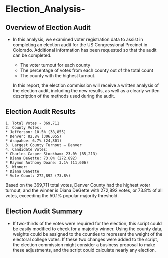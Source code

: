 # Election_Analysis-
## Overview of Election Audit ##

   * In this analysis, we examined voter registration data to assist in completing an election audit for the US Congressional Precinct in Colorado. Additional information has been requested so that the audit can be completed.

     * The voter turnout for each county
     * The percentage of votes from each county out of the total count
     * The county with the highest turnout.

     In this report, the election commission will receive a written analysis of the election audit, including the new results, as well as a clearly written description of the methods used during the audit. 

## Election Audit Results ##

    1. Total Votes - 369,711
    2. County Votes:
	* Jefferson: 10.5% (38,855)
	* Denver: 82.8% (306,055)
	* Arapahoe: 6.7% (24,801)
    3. Largest County Turnout – Denver
    4. Candidate Votes:
	* Charles Casper Stockham: 23.0% (85,213)
	* Diana DeGette: 73.8% (272,892)
	* Raymon Anthony Doane: 3.1% (11,606)
    5. Winner:
	* Diana DeGette
	* Vote Count: 272,892 (73.8%)

Based on the 369,711 total votes, Denver County had the highest voter turnout, and the winner is Diana DeGette with 272,892 votes, or 73.8% of all votes, exceeding the 50.1% popular majority threshold.


## Election Audit Summary ##

  * If two-thirds of the votes were required for the election, this script could be easily modified to check for a majority winner. Using the county data, weights could be assigned to the counties to represent the weight of the electoral college votes. If these two changes were added to the script, the election commission might consider a business proposal to make these adjustments, and the script could calculate nearly any election.
